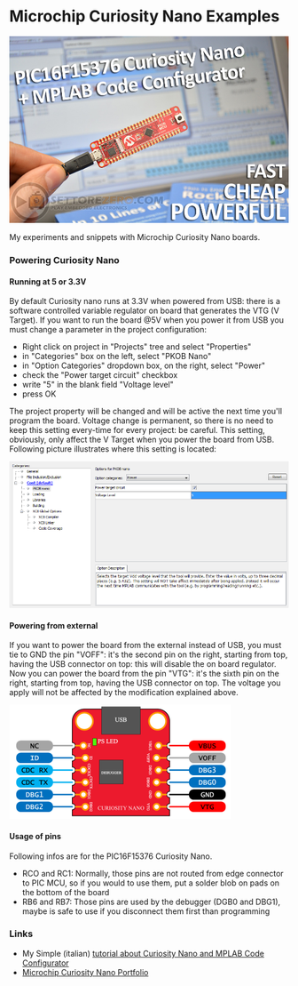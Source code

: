 # Microchip Curiosity Nano Examples   
![PIC16F15376 Curiosity Nano](assets/image.jpg)

My experiments and snippets with Microchip Curiosity Nano boards.

### Powering Curiosity Nano 
#### Running at 5 or 3.3V 
By default Curiosity nano runs at 3.3V when powered from USB: there is a software controlled variable regulator on board that generates the VTG (V Target). If you want to run the board @5V when you power it from USB you must change a parameter in the project configuration: 
- Right click on project in "Projects" tree and select "Properties"
- in "Categories" box on the left, select "PKOB Nano"
- in "Option Categories" dropdown box, on the right, select "Power"
- check the "Power target circuit" checkbox
- write "5" in the blank field "Voltage level"
- press OK   

The project property will be changed and will be active the next time you'll program the board. Voltage change is permanent, so there is no need to keep this setting every-time for every project: be careful. This setting, obviously, only affect the V Target when you power the board from USB. Following picture illustrates where this setting is located:   

![VTG modification](assets/changing_Vtarget.png)    

#### Powering from external 
If you want to power the board from the external instead of USB, you must tie to GND the pin "VOFF": it's the second pin on the right, starting from top, having the USB connector on top: this will disable the on board regulator. Now you can power the board from the pin "VTG": it's the sixth pin on the right, starting from top, having the USB connector on top. The voltage you apply will not be affected by the modification explained above.   

![Curiosity Nano Debugger Pinout](assets/curiosity_nano_standard_debugger_pinout.png)   

#### Usage of pins  
Following infos are for the PIC16F15376 Curiosity Nano.  
- RCO and RC1: Normally, those pins are not routed from edge connector to PIC MCU, so if you would to use them, put a solder blob on pads on the bottom of the board
- RB6 and RB7: Those pins are used by the debugger (DGB0 and DBG1), maybe is safe to use if you disconnect them first than programming 

### Links
- My Simple (italian) [tutorial about Curiosity Nano and MPLAB Code Configurator](https://www.settorezero.com/wordpress/curiosity-nano-code-configurator-per-entrare-nel-mondo-dei-microcontrollori-pic-senza-sforzo-e-in-economia/)
- [Microchip Curiosity Nano Portfolio](https://www.microchip.com/design-centers/8-bit/development-tools/pic-hardware/curiosity-nano-development-platform)
